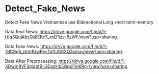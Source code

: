 # Detect_Fake_News
Detect Fake News Vietnamese use Bidirectional Long short term memory.

Data Real News: https://drive.google.com/file/d/1-UIq3QujAbsQklIEKcT_xoD1izv-8zWF/view?usp=sharing.

Data Fake News: https://drive.google.com/file/d/1-7dC9q6_cktn1UwRyvTqt1JG6XQ3smuy/view?usp=sharing.

Data After Preprocessing: https://drive.google.com/file/d/1-XDwm8VF3gigbtB-GDxdHb5GpoFmKRg-/view?usp=sharing.
